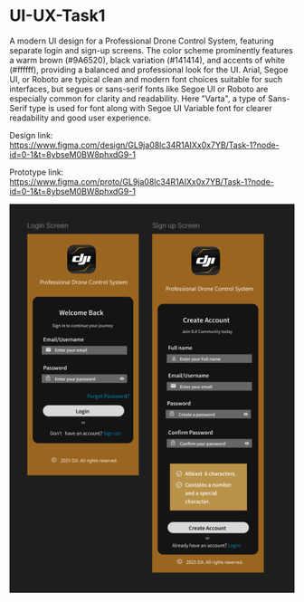 # UI-UX-Task1
A modern UI design for a Professional Drone Control System, featuring separate login and sign-up screens.
The color scheme prominently features a warm brown (#9A6520), black variation (#141414), and accents of white (#ffffff), providing a balanced and professional look for the UI. 
Arial, Segoe UI, or Roboto are typical clean and modern font choices suitable for such interfaces, but segues or sans-serif fonts like Segoe UI or Roboto are especially common for clarity and readability. 
Here "Varta", a type of Sans- Serif type is used for font along with Segoe UI Variable font for clearer readability and good user experience.

Design link: https://www.figma.com/design/GL9ja08lc34R1AIXx0x7YB/Task-1?node-id=0-1&t=8ybseM0BW8phxdG9-1

Prototype link: https://www.figma.com/proto/GL9ja08lc34R1AIXx0x7YB/Task-1?node-id=0-1&t=8ybseM0BW8phxdG9-1

![image alt](https://github.com/MukashifaFatima/UI-UX-Task1/blob/main/Screenshot%202025-10-21%20102822.png?raw=true)

